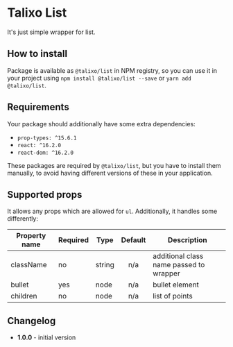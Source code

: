 # Talixo List

It's just simple wrapper for list.

## How to install

Package is available as `@talixo/list` in NPM registry, so you can use it in your project
using `npm install @talixo/list --save` or `yarn add @talixo/list`.

## Requirements

Your package should additionally have some extra dependencies:

- `prop-types: ^15.6.1`
- `react: ^16.2.0`
- `react-dom: ^16.2.0`

These packages are required by `@talixo/list`, but you have to install them manually,
to avoid having different versions of these in your application.

## Supported props

It allows any props which are allowed for `ul`. Additionally, it handles some differently:

Property name | Required |Type      | Default | Description
--------------|----------|-----------|:-------:|--------------------------------
className     | no       | string    | n/a     | additional class name passed to wrapper
bullet        | yes      | node      | n/a     | bullet element
children      | no       | node      | n/a     | list of points

## Changelog

- **1.0.0** - initial version
